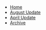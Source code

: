 * [Home](/)
* [August Update](news/august_update.md)
* [April Update](news/april_update.md)
* [Archive](_archive/README.md)


